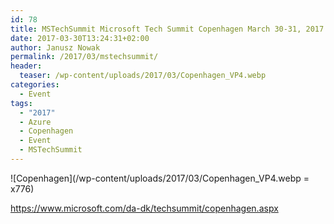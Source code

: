 ```yaml
---
id: 78
title: MSTechSummit Microsoft Tech Summit Copenhagen March 30-31, 2017
date: 2017-03-30T13:24:31+02:00
author: Janusz Nowak
permalink: /2017/03/mstechsummit/
header:
  teaser: /wp-content/uploads/2017/03/Copenhagen_VP4.webp
categories:
  - Event
tags:
  - "2017"
  - Azure
  - Copenhagen
  - Event
  - MSTechSummit
---
```


![Copenhagen](/wp-content/uploads/2017/03/Copenhagen_VP4.webp = x776)

<https://www.microsoft.com/da-dk/techsummit/copenhagen.aspx>
